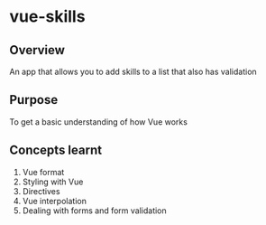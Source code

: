 # vue-skills

## Overview
An app that allows you to add skills to a list that also has validation

## Purpose
To get a basic understanding of how Vue works

## Concepts learnt
1) Vue format
2) Styling with Vue
3) Directives
4) Vue interpolation
5) Dealing with forms and form validation


